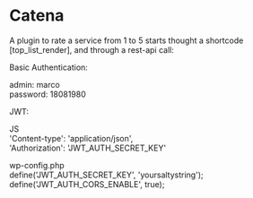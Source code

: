 # Catena
A plugin to rate a service from 1 to 5 starts thought a shortcode [top_list_render], and through a rest-api call:

Basic Authentication:

admin: marco  
password: 18081980  

JWT:

JS  
'Content-type': 'application/json',  
'Authorization': 'JWT_AUTH_SECRET_KEY'  

wp-config.php  
define('JWT_AUTH_SECRET_KEY', 'yoursaltystring');  
define('JWT_AUTH_CORS_ENABLE', true);  
